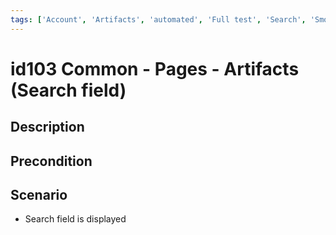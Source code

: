 ```yaml
---
tags: ['Account', 'Artifacts', 'automated', 'Full test', 'Search', 'Smoke test', 'Automated']
---
```


# id103 Common - Pages - Artifacts (Search field)

## Description


## Precondition


## Scenario
- Search field is displayed
